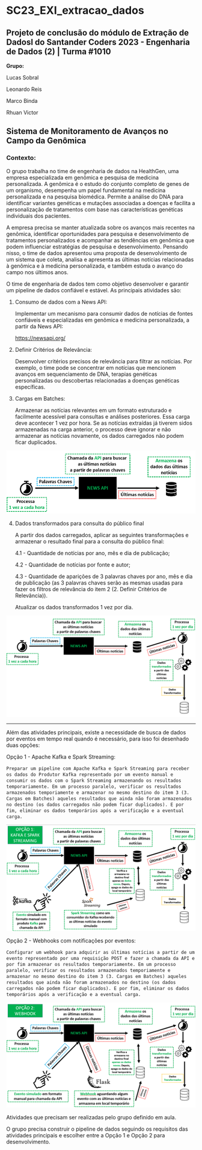 # SC23_EXI_extracao_dados

## Projeto de conclusão do módulo de Extração de DadosI do Santander Coders 2023 - Engenharia de Dados (2) | Turma #1010

**Grupo:**

Lucas Sobral

Leonardo Reis

Marco Binda

Rhuan Victor


## Sistema de Monitoramento de Avanços no Campo da Genômica

### Contexto:

O grupo trabalha no time de engenharia de dados na HealthGen, uma empresa especializada em genômica e pesquisa de medicina personalizada. A genômica é o estudo do conjunto completo de genes de um organismo, desempenha um papel fundamental na medicina personalizada e na pesquisa biomédica. Permite a análise do DNA para identificar variantes genéticas e mutações associadas a doenças e facilita a personalização de tratamentos com base nas características genéticas individuais dos pacientes.

A empresa precisa se manter atualizada sobre os avanços mais recentes na genômica, identificar oportunidades para pesquisa e desenvolvimento de tratamentos personalizados e acompanhar as tendências em genômica que podem influenciar estratégias de pesquisa e desenvolvimento. Pensando nisso, o time de dados apresentou uma proposta de desenvolvimento de um sistema que coleta, analisa e apresenta as últimas notícias relacionadas à genômica e à medicina personalizada, e também estuda o avanço do campo nos últimos anos.

O time de engenharia de dados tem como objetivo desenvolver e garantir um pipeline de dados confiável e estável. As principais atividades são:

1. Consumo de dados com a News API:

    Implementar um mecanismo para consumir dados de notícias de fontes confiáveis e especializadas em genômica e medicina personalizada, a partir da News API:

    https://newsapi.org/

2. Definir Critérios de Relevância:

    Desenvolver critérios precisos de relevância para filtrar as notícias. Por exemplo, o time pode se concentrar em notícias que mencionem avanços em sequenciamento de DNA, terapias genéticas personalizadas ou descobertas relacionadas a doenças genéticas específicas.

3. Cargas em Batches:

    Armazenar as notícias relevantes em um formato estruturado e facilmente acessível para consultas e análises posteriores. Essa carga deve acontecer 1 vez por hora. Se as notícias extraídas já tiverem sidos armazenadas na carga anterior, o processo deve ignorar e não armazenar as notícias novamente, os dados carregados não podem ficar duplicados.

![imagem do fluxo parte 3](/img/parte1.png)

4. Dados transformados para consulta do público final

    A partir dos dados carregados, aplicar as seguintes transformações e armazenar o resultado final para a consulta do público final:

    4.1 - Quantidade de notícias por ano, mês e dia de publicação;

    4.2 - Quantidade de notícias por fonte e autor;

    4.3 - Quantidade de aparições de 3 palavras chaves por ano, mês e dia de publicação (as 3 palavras chaves serão as mesmas usadas para fazer os filtros de relevância do item 2 (2. Definir Critérios de Relevância)).

    Atualizar os dados transformados 1 vez por dia.

![imagem do fluxo parte 4](/img/parte2.png)

---

Além das atividades principais, existe a necessidade de busca de dados por eventos em tempo real quando é necessário, para isso foi desenhado duas opções:

Opção 1 - Apache Kafka e Spark Streaming:

    Preparar um pipeline com Apache Kafka e Spark Streaming para receber os dados do Produtor Kafka representado por um evento manual e consumir os dados com o Spark Streaming armazenando os resultados temporariamente. Em um processo paralelo, verificar os resultados armazenados temporiamente e armazenar no mesmo destino do item 3 (3. Cargas em Batches) aqueles resultados que ainda não foram armazenados no destino (os dados carregados não podem ficar duplicados). E por fim, eliminar os dados temporários após a verificação e a eventual carga.

![imagem do fluxo opção 1](/img/opcao_1.png)

Opção 2 - Webhooks com notificações por eventos:

    Configurar um webhook para adquirir as últimas notícias a partir de um evento representado por uma requisição POST e fazer a chamada da API e por fim armazenar os resultados temporariamente. Em um processo paralelo, verificar os resultados armazenados temporiamente e armazenar no mesmo destino do item 3 (3. Cargas em Batches) aqueles resultados que ainda não foram armazenados no destino (os dados carregados não podem ficar duplicados). E por fim, eliminar os dados temporários após a verificação e a eventual carga.

![imagem do fluxo opção 2](/img/opcao_2.png)

Atividades que precisam ser realizadas pelo grupo definido em aula.

O grupo precisa construir o pipeline de dados seguindo os requisitos das atividades principais e escolher entre a Opção 1 e Opção 2 para desenvolvimento.

